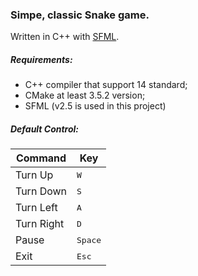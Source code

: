 ### Simpe, classic Snake game.
Written in C++ with [SFML](https://sfml-dev.org).

##### Requirements:
* C++ compiler that support 14 standard;
* CMake at least 3.5.2 version;
* SFML (v2.5 is used in this project)

##### Default Control:
Command | Key 
------- | ----------- 
Turn Up | <kbd>W</kbd> 
Turn Down | <kbd>S</kbd> 
Turn Left | <kbd>A</kbd>
Turn Right | <kbd>D</kbd> 
Pause | <kbd>Space</kbd> 
Exit | <kbd>Esc</kbd> 

